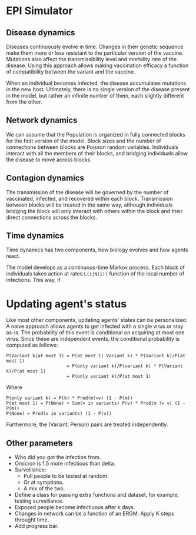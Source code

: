 # EPI Simulator

## Disease dynamics

Diseases continuously evolve in time. Changes in their genetic sequence make them more or less resistant to the particular version of the vaccine. Mutations also affect the transmissibility level and mortality rate of the disease. Using this approach allows making vaccination efficacy a function of compatibility between the variant and the vaccine.

When an individual becomes infected, the disease accumulates mutations in the new host. Ultimately, there is no single version of the disease present in the model, but rather an infinite number of them, each slightly different from the other.


## Network dynamics

We can assume that the Population is organized in fully connected blocks for the first version of the model. Block sizes and the number of connections between blocks are Poisson random variables. Individuals interact with all the members of their blocks, and bridging individuals allow the disease to move across blocks.


## Contagion dynamics

The transmission of the disease will be governed by the number of vaccinated, infected, and recovered within each block. Transmission between blocks will be treated in the same way, although individuals bridging the block will only interact with others within the block and their direct connections across the blocks.


## Time dynamics

Time dynamics has two components, how biology evolves and how agents react. 

The model develops as a continuous-time Markov process. Each block of individuals takes action at rates `L(i|N(i))` function of the local number of infections. This way, if  


# Updating agent's status

Like most other components, updating agents' states can be personalized. A naive approach allows agents to get infected with a single virus or stay as-is. The probability of this event is conditional on acquiring at most one virus. Since these are independent events, the conditional probability is computed as follows:

```
P(Variant k|at most 1) = P(at most 1| Variant k) * P(Variant k)/P(at most 1)
                       = P(only variant k)/P(variant k) * P(Variant k)/P(at most 1)
                       = P(only variant k)/P(at most 1)
```

Where 

```
P(only variant k) = P(k) * Prod(m!=v) (1 - P(m))
P(at most 1) = P(None) + Sum(v in variants) P(v) * Prod(m != v) (1 - P(m))
P(None) = Prod(v in variants) (1 - P(v))
```

Furthermore, the (Variant, Person) pairs are treated independently.

## Other parameters

- Who did you got the infection from.
- Omicron is 1.5 more infectious than delta.
- Surveillance:
    - Pull people to be tested at random.
    - Or at symptions.
    - A mix of the two.
- Define a class for passing extra functions and dataset, for example, testing surveillance.
- Exposed people become infectiuous after k days.
- Changes in network can be a function of an ERGM. Apply K steps throught time.
- Add progress bar.